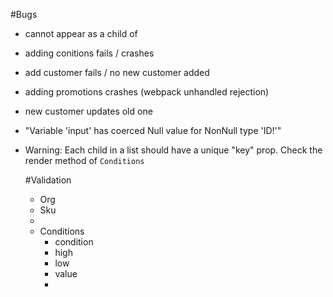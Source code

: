 #Bugs

- <div> cannot appear as a child of <table>
- adding conitions fails / crashes

- add customer fails / no new customer added
- adding promotions crashes (webpack unhandled rejection)
- new customer updates old one

- "Variable 'input' has coerced Null value for NonNull type 'ID!'"
- Warning: Each child in a list should have a unique "key" prop. Check the render method of `Conditions`

#Validation
- Org
- Sku
- 
- Conditions
  - condition
  - high
  - low
  - value 
  - 